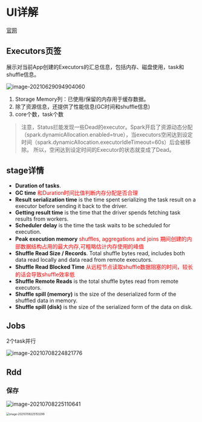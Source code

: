 # UI详解

[官网](https://spark.apache.org/docs/3.0.0-preview/web-ui.html#stage-detail)

## Executors页签

展示对当前App创建的Executors的汇总信息，包括内存、磁盘使用，task和shuffle信息。

![image-20210629094904060](https://piggo-picture.oss-cn-hangzhou.aliyuncs.com/image/image-20210629094904060.png)

1. Storage Memory列：已使用/保留的内存用于缓存数据。
2. 除了资源信息，还提供了性能信息(GC时间和shuffle信息)
3. core个数，task个数

> 注意，Status拦能发现一些Dead的executor。Spark开启了资源动态分配（spark.dynamicAllocation.enabled=true），当executors空闲达到设定时间（spark.dynamicAllocation.executorIdleTimeout=60s）后会被移除。
> 所以，空闲达到设定时间的Executor的状态就变成了Dead。



## stage详情

- **Duration of tasks**.
- **GC time**  <font color=red> 和Duration时间比值判断内存分配是否合理</font>
- **Result serialization time** is the time spent serializing the task result on a executor before sending it back to the driver.
- **Getting result time** is the time that the driver spends fetching task results from workers.
- **Scheduler delay** is the time the task waits to be scheduled for execution.
- **Peak execution memory** <font color=red>shuffles, aggregations and joins 期间创建的内部数据结构占用的最大内存,可粗略估计内存使用的峰值</font>
- **Shuffle Read Size / Records**. Total shuffle bytes read, includes both data read locally and data read from remote executors.
- **Shuffle Read Blocked Time** <font color=red>从远程节点读取shuffle数据阻塞的时间，较长的话会导致shuffle效率低</font>
- **Shuffle Remote Reads** is the total shuffle bytes read from remote executors.
- **Shuffle spill (memory)** is the size of the deserialized form of the shuffled data in memory.
- **Shuffle spill (disk)** is the size of the serialized form of the data on disk.

## Jobs

2个task并行

![image-20210708224821776](https://piggo-picture.oss-cn-hangzhou.aliyuncs.com/image/image-20210708224821776.png)

## Rdd

### 保存

![image-20210708225110641](https://piggo-picture.oss-cn-hangzhou.aliyuncs.com/image/image-20210708225110641.png)

<img src="https://piggo-picture.oss-cn-hangzhou.aliyuncs.com/image/image-20210708225153299.png" alt="image-20210708225153299" style="zoom:50%;" />

